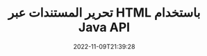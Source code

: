---
############################# Static ############################
layout: "product"
date: 2022-11-09T21:39:28
draft: false

product: "Editor"
product_tag: "editor"
platform: "Java"
platform_tag: "java"

############################# Head ############################
head_title: "واجهة برمجة تطبيقات محرر مستندات Java | تحرير ملفات Word Web XML النصية باستخدام HTML"
head_description: "محرر المستندات API لجافا. قم بتحميل ملفات Microsoft Word و XML و web & text إلى HTML وإعادة التحويل إلى التنسيق الأصلي بعد التلاعب."

############################# Header ############################
title: "تحرير المستندات عبر HTML باستخدام Java API"
description: "قم بدمج تطبيقات Java مع محرر HTML لمعالجة المستندات وتحويلها مرة أخرى إلى التنسيق الأصلي."
button:
    enable: true

############################# SubMenu ############################
submenu:
    enable: true
    
    left:
        img_alt: "GroupDocs.Editor for Java"
        image: "https://www.groupdocs.cloud/templates/groupdocs/images/product-logos/groupdocs-editor-java.png"
        product: "GroupDocs.Editor"
        platform: "Java"

    middle:
        button:
            # button loop
            - link: "#overview"
              text: "ملخص"

            # button loop
            - link: "#features"
              text: "سمات"

            # button loop
            - link: "#support"
              text: "الدعم"

            # button loop
            - link: "https://products.groupdocs.app/editor"
              text: "عرض حي"

            # button loop
            - link: "https://purchase.groupdocs.com/pricing/editor/java"
              text: "التسعير"

    right:
        link_download: "https://downloads.groupdocs.com/editor"
        link_learn: "https://docs.groupdocs.com/editor/java/"
        link_buy: "https://purchase.groupdocs.com"

############################# Overview ############################
overview:
    enable: true
    content: |
      يتيح GroupDocs.Editor for Java API إمكانية تحرير المستندات في شكل HTML. تدعم واجهة برمجة التطبيقات تنسيقات مستندات متعددة ويمكن دمجها مع أي محرر HTML خارجي أو مفتوح المصدر أو مدفوع. ستعمل واجهة برمجة تطبيقات Editor API على تحميل المستندات وتحويلها إلى HTML وتوفير HTML لواجهة مستخدم خارجية ثم حفظ HTML في المستند الأصلي بعد التلاعب. يمكن استخدامه أيضًا لإنشاء جداول بيانات مختلفة من Microsoft Word و Excel وملفات PowerPoint وتنسيقات OpenDocument ومستندات XML و TXT.
    tabs:
      enable: true     
      
      ## TAB ONE ##
      tab_one:
        description: |
          فيما يلي نظرة عامة على GroupDocs.Editor for Java:

        left:
          enable: true
          icon: "fab fa-html5"
          title: "التلاعب باستخدام HTML"
          content: |
            * تحميل المستند المدعوم
            * تحرير المحتوى باستخدام HTML
            * تحرير الأنماط ذات الصلة
            * التحويل إلى التنسيق الأصلي
      
      ## TAB TWO ##
      tab_two:
        description: |
          يدعم GroupDocs.Editor for Java التالية [تنسيقات الملفات] (https://docs.groupdocs.com/editor/java/supported-document-formats/)

        left:
          enable: true
          table:
            # table loop
            - title: "Microsoft Office"
              content: |
                * **Microsoft Word**: DOC, DOCX, DOCM, DOT, DOTM, DOTX, FlatOPC, WordML, RTF
                * **Microsoft Excel**: XLS, XLSX, XLSM, XLT, XLTX, XLTM, XLSB, XLAM, CSV, TSV, SXC, SpreadsheetML, DIF, DSV
                * **Microsoft PowerPoint**: PPT, PPTX, PPTM, PPS, PPSX, PPSM, POT, POTX, POTM

        right:
          enable: true
          table:
            # table loop
            - title: "عائلات التنسيق الأخرى"
              content: |
                * **تنسيقات OpenDocument**: ODT, OTT, ODS, FODS, ODP, OTP
                * **تنسيقات OpenDocument**: MSG, MBOX, EML, EMLX
                * **تنسيقات الويب**: HTML, MHTML, CHM, XML, TXT
                * **تنسيقات الويب**: MOBI, AZW3, ePub

      ## TAB THREE ##
      tab_three:
        description: |
          GroupDocs.Editor for Java يدعم أنظمة التشغيل والأطر ومديري الحزم التالية:
        
        left:
          enable: true
          table:
            # table loop
            - icon: "fab fa-windows"
              title: "أنظمة التشغيل"
              content: |
                * Microsoft Windows Desktop
                * Microsoft Windows Server
                * Linux
                * MacOS

            # table loop
            - icon: "fas fa-code"
              title: "الأطر المدعومة"
              content: |
                * Java 7 (1.7) +

        right:
          enable: true
          table:
            # table loop
            - icon: "fas fa-cogs"
              title: "بيئات التنمية"
              content: |
                * NetBeans
                * IntelliJ IDEA
                * Eclipse
            # table loop
            - icon: "fas fa-tools"
              title: "أداة البناء الآلي"
              content: |
                * Maven

############################# Features ############################
features:
    enable: true
    title: "GroupDocs.Editor لميزات جافا"

    feature:
      # feature loop
      - icon: "fas fa-copy"
        content: "تكامل محرر HTML السهل"

      # feature loop
      - icon: "fas fa-eye"
        content: "تحويل المستند إلى HTML DOM"

      # feature loop
      - icon: "fas fa-bolt"
        content: "استخراج محتوى HTML من دفق المستندات"
      
      # feature loop
      - icon: "fas fa-file-powerpoint"
        content: "تحميل وتحرير وحفظ تنسيقات ملفات Word و Excel و PowerPoint"

      # feature loop
      - icon: "fas fa-code"
        content: "إحضار HTML مع العناصر المضمنة"

      # feature loop
      - icon: "fas fa-cloud"
        content: "استيراد وعرض وتحرير مستندات XML"

      # feature loop
      - icon: "fas fa-remove-format"
        content: "تجاوز محتوى HTML وحفظ الموارد المضمنة"

      # feature loop
      - icon: "fas fa-comment-slash"
        content: "عرض مستندات معالجة الكلمات وتحريرها وحفظها في الوضع Paginal Mode"

      # feature loop
      - icon: "fas fa-location-arrow"
        content: "الحصول على محتوى HTML Body Tag من ملف"

      # feature loop
      - icon: "fas fa-border-all"
        content: "استخراج محتوى CSS من ملف HTML"

      # feature loop
      - icon: "fas fa-wrench"
        content: "استخدم String Content للحصول على HTML DOM والتحويل إلى ملف"

      # feature loop
      - icon: "fas fa-columns"
        content: "تحويل HTML DOM مع العناصر المضمنة"

      # feature loop
      - icon: "fas fa-file-word"
        content: "تحويل ملفات تنسيقات متعددة في HTML للتحرير"

      # feature loop
      - icon: "fas fa-envelope"
        content: "احصل على معلومات التعريف لمستندات الإدخال دون تحرير"

      # feature loop
      - icon: "fas fa-print"
        content: "احفظ المستندات المحررة بتنسيق ملف نصي عادي"

      # feature loop
      - icon: "fas fa-file-archive"
        content: "دقة التحويل"

      # feature loop
      - icon: "fas fa-lock"
        content: "تطبيق كلمة المرور على مستند الإخراج"

      # feature loop
      - icon: "fas fa-file-code"
        content: "حيادية قاعدة البيانات (DB)"
      
      # feature loop
      - icon: "fas fa-fill-drip"
        content: "واجهة المستخدم (UI) الحيادية"

      # feature loop
      - icon: "fas fa-file-excel"
        content: "يدعم الترخيص المقنن"

    more_feature:
      # more_feature_loop
      - title: "قم بالتحويل بدقة من وإلى HTML DOM"
        content: |
          يتيح لك استخدام GroupDocs.Editor for Java إنشاء تطبيقات في Java تقوم بتحميل مستند بتنسيق ملف مدعوم لتحويله إلى نموذج كائن مستند HTML (DOM) جنبًا إلى جنب مع العناصر المرتبطة به ، على سبيل المثال ، CSS. علاوة على ذلك ، يتيح لك Editor Java API الخاص بنا تحرير HTML في أي من برامج تحرير HTML الشائعة. بعد الانتهاء من التعديلات المطلوبة ، يساعدك GroupDocs.Editor for Java على تحويل HTML الناتج إلى تنسيق الملف الأصلي.
          
          ```java
          // Create Editor class by loading an input document
          Editor editor = new Editor("Sample.docx");

          // Open document for edit and obtain EditableDocument
          EditableDocument original = editor.edit();

          // Obtain all-embedded HTML from it
          String allEmbeddedInside = original.getEmbeddedHtml();

          // If necessary, obtain pure HTML-markup, CSS, images and other resources in separate form

          // Whole HTML-markup, without any resources
          String completeHtmlMarkup = original.getContent();

          // Only HTML->BODY content, useful for most of WYSIWYG-editors
          String onlyInnerBody = original.getBodyContent();

          // All CSS stylesheets
          List<CssText> stylesheets = original.getCss();

          // All images, including raster and vector, but without CSS gradients
          List<IImageResource> images = original.getImages();

          // All font resources
          List<FontResourceBase> fonts = original.getFonts();

          // finally, send this content to your WYSIWYG HTML-editor
          ```
      # more_feature_loop
      - title: "تحميل وجلب العناصر المعاونة"
        content: "يتيح لك GroupDocs.Editor for Java API جلب العناصر المرتبطة من مستندات التنسيقات المدعومة ، مثل الصور و CSS والخطوط والمزيد. بعد ذلك ، يمكنك تحميل هذه العناصر المرتبطة التي تم جلبها ، واجتيازها وحفظها بشكل منفصل عن ملف HTML النهائي ، والحصول على إخراج مُدار بشكل جيد."

############################# Support ############################
support:
    enable: true

############################# Solutions ############################
solutions:
    enable: true
    title: "يقدم GroupDocs.Editor واجهات برمجة تطبيقات لتحرير المستندات لبيئات التطوير الشائعة الأخرى"

    solution:
        # solution loop
        - img_alt: "GroupDocs.Editor for .NET"
          image: "https://www.groupdocs.cloud/templates/groupdocs/images/product-logos/groupdocs-editor-net.png"
          product: "GroupDocs.Editor"
          platform: ".NET"
          link: "/editor/net/"

############################# Back to top ###############################
back_to_top:
  enable: true
---